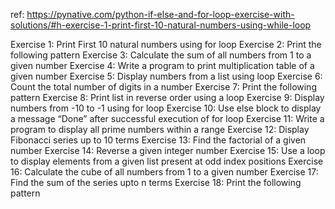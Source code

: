 ref: https://pynative.com/python-if-else-and-for-loop-exercise-with-solutions/#h-exercise-1-print-first-10-natural-numbers-using-while-loop

Exercise 1: Print First 10 natural numbers using for loop
Exercise 2: Print the following pattern
Exercise 3: Calculate the sum of all numbers from 1 to a given number
Exercise 4: Write a program to print multiplication table of a given number
Exercise 5: Display numbers from a list using loop
Exercise 6: Count the total number of digits in a number
Exercise 7: Print the following pattern
Exercise 8: Print list in reverse order using a loop
Exercise 9: Display numbers from -10 to -1 using for loop
Exercise 10: Use else block to display a message “Done” after successful execution of for loop
Exercise 11: Write a program to display all prime numbers within a range
Exercise 12: Display Fibonacci series up to 10 terms
Exercise 13: Find the factorial of a given number
Exercise 14: Reverse a given integer number
Exercise 15: Use a loop to display elements from a given list present at odd index positions
Exercise 16: Calculate the cube of all numbers from 1 to a given number
Exercise 17: Find the sum of the series upto n terms
Exercise 18: Print the following pattern

